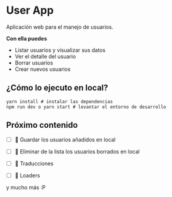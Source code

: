 # User App

Aplicación web para el manejo de usuarios.

**Con ella puedes**
* Listar usuarios y visualizar sus datos
* Ver el detalle del usuario
* Borrar usuarios
* Crear nuevos usuarios

## ¿Cómo lo ejecuto en local?

```
yarn install # instalar las dependencias
npm run dev o yarn start # levantar el entorno de desarrollo
```

## Próximo contenido

- [ ] 🔹 Guardar los usuarios añadidos en local
- [ ] 🔹 Eliminar de la lista los usuarios borrados en local
- [ ] 🔹 Traducciones
- [ ] 🔹 Loaders


y mucho más :P
